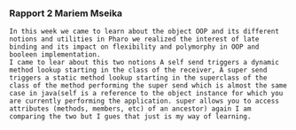 ### Rapport 2 Mariem Mseika

    In this week we came to learn about the object OOP and its different notions and utilities in Pharo we realized the interest of late binding and its impact on flexibility and polymorphy in OOP and booleen implementation.
    I came to lear about this two notions A self send triggers a dynamic method lookup starting in the class of the receiver, A super send triggers a static method lookup starting in the superclass of the class of the method performing the super send which is almost the same case in java(self is a reference to the object instance for which you are currently performing the application. super allows you to access attributes (methods, members, etc) of an ancestor) again I am comparing the two but I gues that just is my way of learning.